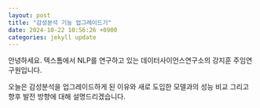 ```yaml
---
layout: post
title: "감성분석 기능 업그레이드기"
date: 2024-10-22 10:56:26 +0900
categories: jekyll update
---
```


안녕하세요. 텍스톰에서 NLP를 연구하고 있는 데이터사이언스연구소의 강지훈 주임연구원입니다.

오늘은 감성분석을 업그레이드하게 된 이유와 새로 도입한 모델과의 성능 비교 그리고 향후 발전 방향에 대해 설명드리겠습니다.
